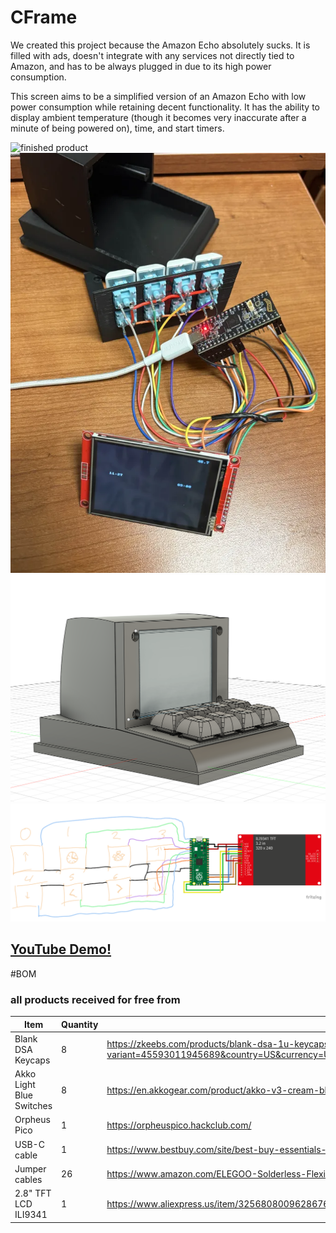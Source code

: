 # CFrame

We created this project because the Amazon Echo absolutely sucks. It is filled with ads, doesn't integrate with any services not directly tied to Amazon, and has to be always plugged in due to its high power consumption. 

This screen aims to be a simplified version of an Amazon Echo with low power consumption while retaining decent functionality. It has the ability to display ambient temperature (though it becomes very inaccurate after a minute of being powered on), time, and start timers.

![finished product](imgs/finishedProduct.png)
![disassembled product](imgs/disassembledProduct.png)
![full 3D model](imgs/full3Dmodel.png)
![wiring diagram](imgs/wiringDiagram.png)
  
## [YouTube Demo!](https://youtu.be/JuAdMbwRjQs)

#BOM
### all products received for free from 
|Item                    |Quantity|Purchase                                                                                                                                                                                                                                                                                                                                                                                                                                                                                                                                                                                                                                                                                                  |
|------------------------|--------|----------------------------------------------------------------------------------------------------------------------------------------------------------------------------------------------------------------------------------------------------------------------------------------------------------------------------------------------------------------------------------------------------------------------------------------------------------------------------------------------------------------------------------------------------------------------------------------------------------------------------------------------------------------------------------------------------------|
|Blank DSA Keycaps       |8       |https://zkeebs.com/products/blank-dsa-1u-keycaps?variant=45593011945689&country=US&currency=USD&utm_medium=product_sync&utm_source=google&utm_content=sag_organic&utm_campaign=sag_organic&com_cvv=8fb3d522dc163aeadb66e08cd7450cbbdddc64c6cf2e8891f6d48747c6d56d2c                                                                                                                                                                                                                                                                                                                                                                                                                                       |
|Akko Light Blue Switches|8       |https://en.akkogear.com/product/akko-v3-cream-blue-pro-switch-45pcs/?srsltid=AfmBOoplhiJfX5zH9mwmOQIdyA_1eu9DNwixDKtNDKpeIWJxIr-L2qC5                                                                                                                                                                                                                                                                                                                                                                                                                                                                                                                                                                     |
|Orpheus Pico            |1       |https://orpheuspico.hackclub.com/                                                                                                                                                                                                                                                                                                                                                                                                                                                                                                                                                                                                                                                                         |
|USB-C cable             |1       |https://www.bestbuy.com/site/best-buy-essentials-6-usb-c-to-usb-c-braided-charge-and-sync-cable-white/6588143.p?skuId=6588143&ref=212&loc=1&utm_source=feed&extStoreId=187&gStoreCode=187&gQT=1                                                                                                                                                                                                                                                                                                                                                                                                                                                                                                           |
|Jumper cables           |26      |https://www.amazon.com/ELEGOO-Solderless-Flexible-Breadboard-Compatible/dp/B09ZQP9LB6                                                                                                                                                                                                                                                                                                                                                                                                                                                                                                                                    |
|2.8" TFT LCD ILI9341    |1       |https://www.aliexpress.us/item/3256808009628676.html|

